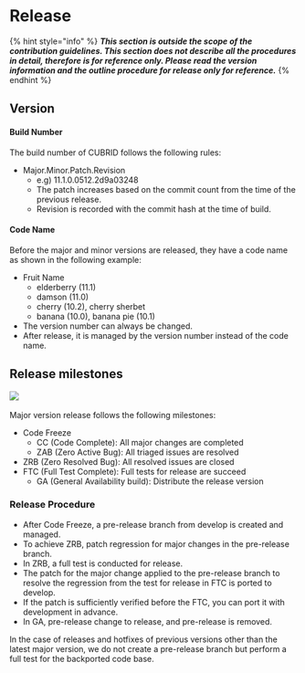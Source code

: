 # Release

{% hint style="info" %}
_**This section is outside the scope of the contribution guidelines. This section does not describe all the procedures in detail, therefore is for reference only. Please read the version information and the outline procedure for release only for reference.**_
{% endhint %}

## **Version** <a id="version"></a>

#### Build Number <a id="build-number"></a>

The build number of CUBRID follows the following rules:‌

* Major.Minor.Patch.Revision
  * e.g\) 11.1.0.0512.2d9a03248
  * The patch increases based on the commit count from the time of the previous release.
  * Revision is recorded with the commit hash at the time of build.

#### Code Name <a id="code-name"></a>

Before the major and minor versions are released, they have a code name as shown in the following example:‌

* Fruit Name
  * elderberry \(11.1\)
  * damson \(11.0\)
  * cherry \(10.2\), cherry sherbet
  * banana \(10.0\), banana pie \(10.1\)
* The version number can always be changed.
*  After release, it is managed by the version number instead of the code name.

## **Release milestones** <a id="release-milestones"></a>

​![](https://lh4.googleusercontent.com/0AxC9zczV3htxgIfTH1anATwGarYNjlxyQPDxuvWZzUxCxu82PXfAFIBA6HW3NHlAoha0dviVj3k_ILJVM3xIPYZbUVcx60WZ8AhXNjQzHX7_1nf8PILFSKX42A0C7mFDxTUANDP)‌

Major version release follows the following milestones:‌

* Code Freeze
  * CC \(Code Complete\): All major changes are completed
  * ZAB \(Zero Active Bug\): All triaged issues are resolved
* ZRB \(Zero Resolved Bug\): All resolved issues are closed
* FTC \(Full Test Complete\): Full tests for release are succeed
  * GA \(General Availability build\): Distribute the release version

### Release Procedure <a id="undefined"></a>

* After Code Freeze, a pre-release branch from develop is created and managed.
* To achieve ZRB, patch regression for major changes in the pre-release branch.
* In ZRB, a full test is conducted for release.
* The patch for the major change applied to the pre-release branch to resolve the regression from the test for release in FTC is ported to develop.
* If the patch is sufficiently verified before the FTC, you can port it with development in advance.
* In GA, pre-release change to release, and pre-release is removed.

In the case of releases and hotfixes of previous versions other than the latest major version, we do not create a pre-release branch but perform a full test for the backported code base.

